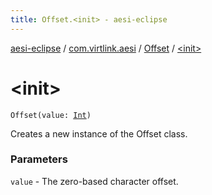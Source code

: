 ```yaml
---
title: Offset.<init> - aesi-eclipse
---
```


[aesi-eclipse](../../index.html) / [com.virtlink.aesi](../index.html) / [Offset](index.html) / [&lt;init&gt;](.)

# &lt;init&gt;

`Offset(value: `[`Int`](https://kotlinlang.org/api/latest/jvm/stdlib/kotlin/-int/index.html)`)`

Creates a new instance of the Offset class.

### Parameters

`value` - The zero-based character offset.